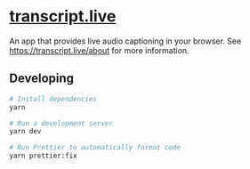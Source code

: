 # [transcript.live](https://transcript.live/)

An app that provides live audio captioning in your browser. See https://transcript.live/about for more information.

## Developing

```sh
# Install dependencies
yarn

# Run a development server
yarn dev

# Run Prettier to automatically format code
yarn prettier:fix
```
<!--stackedit_data:
eyJoaXN0b3J5IjpbLTkzODY4MDIzOV19
-->